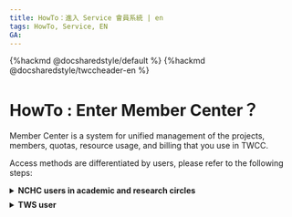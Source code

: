 ```yaml
---
title: HowTo：進入 Service 會員系統 | en
tags: HowTo, Service, EN
GA: 
---
```


{%hackmd @docsharedstyle/default %}
{%hackmd @docsharedstyle/twccheader-en %}


# HowTo : Enter Member Center？

Member Center is a system for unified management of the projects, members, quotas, resource usage, and billing that you use in TWCC.

Access methods are differentiated by users, please refer to the following steps:


<!-- 1 start -->

<details class="docspoiler">

<summary><b>NCHC users in academic and research circles</b></summary>

### Method 1: TWCC 

- Step 1. Sign in TWCC

    - Go to the TWCC portal and Click to sign in
    
    ![](https://cos.twcc.ai/SYS-MANUAL/uploads/upload_cd9b6df79c2209ff5fbe7a48b14ffaa4.png)

    - select"**國網學研用戶(NCHC users in academic and research circles)**" portal, enter your account and password to login
==**Need to update:exclamation:**==
    ![](https://cos.twcc.ai/SYS-MANUAL/uploads/upload_2f4b809434719e28fd359695264cf884.png)


- Step 2. Enter iService Member Center

    click the upper right corner "**Username**, continue by click "**Account & Project**"，to enter Member Center.
    
    ![](https://cos.twcc.ai/SYS-MANUAL/uploads/upload_935daeeeb63f6f79e5428ab924c15611.png)

### Method 2:

Directly sign in via [iService](https://iservice.nchc.org.tw/nchc_service/index.php?lang_type=) to enter Member Center.

</details>

<!-- Space -->

<div style="height:8px"></div>

<!-- 2. start -->

<details class="docspoiler">

<summary><b>TWS user</b></summary>

<br>

Enter TWS, Click Sign in "**Member Center**",enter password, and you can view related project and billing information.
==**Need to update:exclamation:**==
![](https://cos.twcc.ai/SYS-MANUAL/uploads/upload_300f633fda231c709a7d78b299ea53ce.png)

or after your login, click "**Username**" or "**Member Center**" to enter member center.
==**Need to update:exclamation:**==
![](https://cos.twcc.ai/SYS-MANUAL/uploads/upload_25d8669308923bf8bcfcb343307b5baf.png)



<br>
